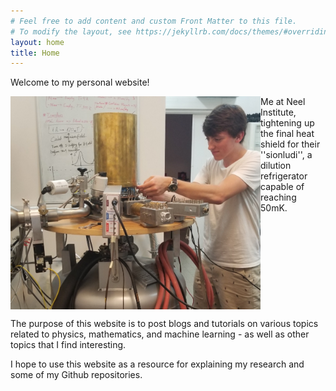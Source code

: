 ```yaml
---
# Feel free to add content and custom Front Matter to this file.
# To modify the layout, see https://jekyllrb.com/docs/themes/#overriding-theme-defaults
layout: home
title: Home
---
```

<link rel="stylesheet" type="text/css" href="https://github.com/JacobHA/JacobHA.github.io/css/style.css">

Welcome to my personal website!
<!-- Add an image here -->
<img align = "left" src="assets/20190626neelpic.PNG" width = 400px>
<div class = "rightcaptiontext">
<span style = ""> Me at Neel Institute, tightening up the final heat shield for their ''sionludi'', a dilution refrigerator capable of reaching 50mK.
</span>
</div>

<br clear="left"/>


The purpose of this website is to post blogs and tutorials on various topics related to physics, mathematics, and machine learning - as well as other topics that I find interesting.

I hope to use this website as a resource for explaining my research and some of my Github repositories.
<!-- 
P.S. There are:
You can find the source of this project
[here](https://github.com/SimonDosda/gp-blog). -->
